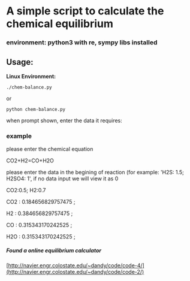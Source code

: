 # A simple script to calculate the chemical equilibrium
### environment: python3 with re, sympy libs installed
## Usage:
**Linux Environment:**
```
./chem-balance.py
```
or
```
python chem-balance.py
```
when prompt shown, enter the data it requires:
### example

please enter the chemical equation

CO2+H2=CO+H2O

please enter the data in the begining of reaction (for example: 'H2S: 1.5; H2SO4: 1', if no data input we will view it as 0 

CO2:0.5; H2:0.7

CO2 : 0.184656829757475 ;

H2 : 0.384656829757475 ;

CO : 0.315343170242525 ;

H2O : 0.315343170242525 ;

##### Found a online equilibrium calculator
[http://navier.engr.colostate.edu/~dandy/code/code-4/](http://navier.engr.colostate.edu/~dandy/code/code-2/)
